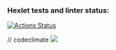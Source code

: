 ### Hexlet tests and linter status:
[![Actions Status](https://github.com/silentlyexisting/java-project-lvl2/workflows/hexlet-check/badge.svg)](https://github.com/silentlyexisting/java-project-lvl2/actions)


// codeclimate
<a href="https://codeclimate.com/github/silentlyexisting/java-project-lvl2/maintainability"><img src="https://api.codeclimate.com/v1/badges/41e4315c3d15edbd5f29/maintainability" /></a>
